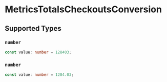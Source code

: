 # MetricsTotalsCheckoutsConversion


## Supported Types

### `number`

```typescript
const value: number = 128403;
```

### `number`

```typescript
const value: number = 1284.03;
```

